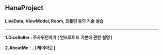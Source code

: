 ## HanaProject
#### LiveData, ViewModel, Room, 코틀린 등의 기술 실습
---

**1.DiceRoller : 주사위던지기 ( 안드로이드 기본에 관한 설명 )**

**2.AboutMe : ..( 레이아웃 )**